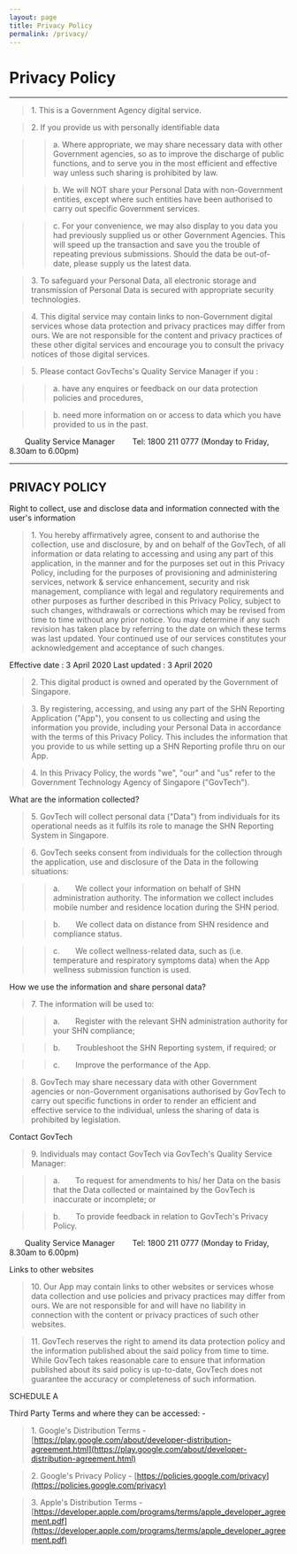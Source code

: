 ```yaml
---
layout: page
title: Privacy Policy
permalink: /privacy/
---
```


# Privacy Policy

---

> 1\. This is a Government Agency digital service.

> 2\. If you provide us with personally identifiable data

> > a\. Where appropriate, we may share necessary data with other Government agencies, so as to improve the discharge of public functions, and to serve you in the most efficient and effective way unless such sharing is prohibited by law.

> > b\. We will NOT share your Personal Data with non-Government entities, except where such entities have been authorised to carry out specific Government services.

> > c\. For your convenience, we may also display to you data you had previously supplied us or other Government Agencies. This will speed up the transaction and save you the trouble of repeating previous submissions. Should the data be out-of-date, please supply us the latest data.

> 3\. To safeguard your Personal Data, all electronic storage and transmission of Personal Data is secured with appropriate security technologies.

> 4\. This digital service may contain links to non-Government digital services whose data protection and privacy practices may differ from ours. We are not responsible for the content and privacy practices of these other digital services and encourage you to consult the privacy notices of those digital services.

> 5\. Please contact GovTechs's Quality Service Manager if you :

> > a\. have any enquires or feedback on our data protection policies and procedures,

> > b\.  need more information on or access to data which you have provided to us in the past.

  Quality Service Manager
  Tel: 1800 211 0777 (Monday to Friday, 8.30am to 6.00pm)
  
---

## PRIVACY POLICY

Right to collect, use and disclose data and information connected with the user's information

> 1\. You hereby affirmatively agree, consent to and authorise the collection, use and disclosure, by and on behalf of the GovTech, of all information or data relating to accessing and using any part of this application, in the manner and for the purposes set out in this Privacy Policy, including for the purposes of provisioning and administering services, network & service enhancement, security and risk management, compliance with legal and regulatory requirements and other purposes as further described in this Privacy Policy, subject to such changes, withdrawals or corrections which may be revised from time to time without any prior notice. You may determine if any such revision has taken place by referring to the date on which these terms was last updated. Your continued use of our services constitutes your acknowledgement and acceptance of such changes.

Effective date : 3 April 2020
Last updated : 3 April 2020

> 2\. This digital product is owned and operated by the Government of Singapore.

> 3\. By registering, accessing, and using any part of the SHN Reporting Application ("App"), you consent to us collecting and using the information you provide, including your Personal Data in accordance with the terms of this Privacy Policy. This includes the information that you provide to us while setting up a SHN Reporting profile thru on our App.

> 4\. In this Privacy Policy, the words "we", "our" and "us" refer to the Government Technology Agency of Singapore ("GovTech").

What are the information collected?

> 5\. GovTech will collect personal data ("Data") from individuals for its operational needs as it fulfils its role to manage the SHN Reporting System in Singapore.

> 6\. GovTech seeks consent from individuals for the collection through the application, use and disclosure of the Data in the following situations:

> > a\.  We collect your information on behalf of SHN administration authority. The information we collect includes mobile number and residence location during the SHN period.

> > b\.  We collect data on distance from SHN residence and compliance status.

> > c\.  We collect wellness-related data, such as (i.e. temperature and respiratory symptoms data) when the App wellness submission function is used.

How we use the information and share personal data?

> 7\. The information will be used to:

> > a\.  Register with the relevant SHN administration authority for your SHN compliance;

> > b\.  Troubleshoot the SHN Reporting system, if required; or

> > c\.  Improve the performance of the App.

> 8\. GovTech may share necessary data with other Government agencies or non-Government organisations authorised by GovTech to carry out specific functions in order to render an efficient and effective service to the individual, unless the sharing of data is prohibited by legislation.

Contact GovTech

> 9\. Individuals may contact GovTech via GovTech's Quality Service Manager:

> > a\.  To request for amendments to his/ her Data on the basis that the Data collected or maintained by the GovTech is inaccurate or incomplete; or

> > b\.  To provide feedback in relation to GovTech's Privacy Policy.

  Quality Service Manager
  Tel: 1800 211 0777 (Monday to Friday, 8.30am to 6.00pm)

Links to other websites

> 10\. Our App may contain links to other websites or services whose data collection and use policies and privacy practices may differ from ours. We are not responsible for and will have no liability in connection with the content or privacy practices of such other websites.

> 11\. GovTech reserves the right to amend its data protection policy and the information published about the said policy from time to time. While GovTech takes reasonable care to ensure that information published about its said policy is up-to-date, GovTech does not guarantee the accuracy or completeness of such information.

SCHEDULE A

Third Party Terms and where they can be accessed: -

> 1\. Google's Distribution Terms - [https://play.google.com/about/developer-distribution-agreement.html](https://play.google.com/about/developer-distribution-agreement.html)

> 2\. Google's Privacy Policy - [https://policies.google.com/privacy](https://policies.google.com/privacy)

> 3\. Apple's Distribution Terms - [https://developer.apple.com/programs/terms/apple_developer_agreement.pdf](https://developer.apple.com/programs/terms/apple_developer_agreement.pdf)
